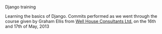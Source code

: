 Django training

Learning the basics of Django. Commits performed as we went through the course given by Graham Ellis from [Well House Consultants Ltd.](http://www.wellho.net/) on the 16th and 17th of May, 2013

